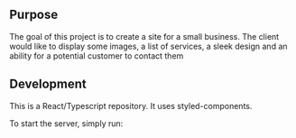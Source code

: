 ## Purpose

The goal of this project is to create a site for a small business. The client would like to display some images, a list of services, a sleek design and an ability for a potential customer to contact them

## Development

This is a React/Typescript repository. It uses styled-components.

To start the server, simply run:
